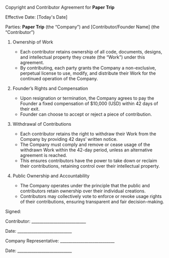 Copyright and Contributor Agreement for **Paper Trip**

Effective Date: [Today's Date]

Parties: **Paper Trip** (the “Company”) and [Contributor/Founder Name] (the “Contributor”)

1. Ownership of Work
   - Each contributor retains ownership of all code, documents, designs, and intellectual property they create (the “Work”) under this agreement.
   - By contributing, each party grants the Company a non-exclusive, perpetual license to use, modify, and distribute their Work for the continued operation of the Company.

2. Founder’s Rights and Compensation
   - Upon resignation or termination, the Company agrees to pay the Founder a fixed compensation of $10,000 (USD) within 42 days of their exit.
   - Founder can choose to accept or reject a piece of contribution.

4. Withdrawal of Contributions
   -  Each contributor retains the right to withdraw their Work from the Company by providing 42 days’ written notice.
   -  The Company must comply and remove or cease usage of the withdrawn Work within the 42-day period, unless an alternative agreement is reached.
   -  This ensures contributors have the power to take down or reclaim their contributions, retaining control over their intellectual property.

5. Public Ownership and Accountability
   -  The Company operates under the principle that the public and contributors retain ownership over their individual creations.
   -  Contributors may collectively vote to enforce or revoke usage rights of their contributions, ensuring transparent and fair decision-making.

Signed:

Contributor: ___________________________

Date: ___________________________


Company Representative: ___________________________

Date: ___________________________